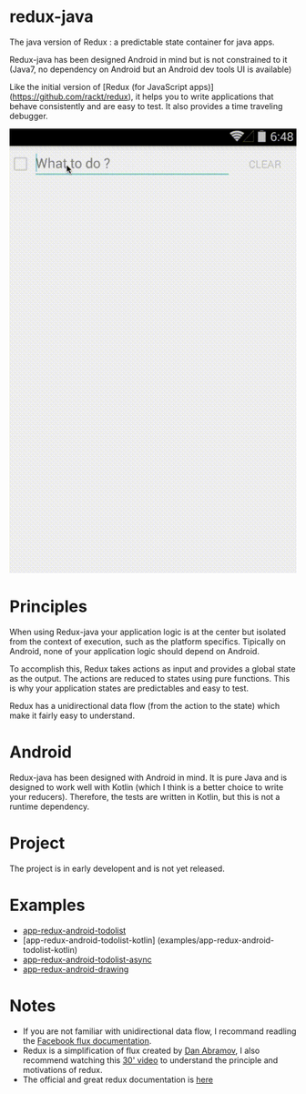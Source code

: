 # redux-java
The java version of Redux : a predictable state container for java apps. 

Redux-java has been designed Android in mind but is not constrained to it (Java7, no dependency on Android but an Android dev tools UI is available) 

Like the initial version of [Redux (for JavaScript apps)] (https://github.com/rackt/redux), it helps you to write applications that behave consistently and are easy to test. It also provides a time traveling debugger.

![devtools-android-ui demo gif](docs/devtools-ui-android.gif)

# Principles 
When using Redux-java your application logic is at the center but isolated from the context of execution, such as the platform specifics. Tipically on Android, none of your application logic should depend on Android. 

To accomplish this, Redux takes actions as input and provides a global state as the output. The actions are reduced to states using pure functions. This is why your application states are predictables and easy to test. 

Redux has a unidirectional data flow (from the action to the state) which make it fairly easy to understand. 

# Android 
Redux-java has been designed with Android in mind. It is pure Java and is designed to work well with Kotlin (which I think is a better choice to write your reducers). Therefore, the tests are written in Kotlin, but this is not a runtime dependency.

# Project 
The project is in early developent and is not yet released.

# Examples 
- [app-redux-android-todolist](examples/app-redux-android-todolist)
- [app-redux-android-todolist-kotlin] (examples/app-redux-android-todolist-kotlin)
- [app-redux-android-todolist-async](examples/app-redux-android-todolist-async)
- [app-redux-android-drawing](examples/app-redux-android-drawing)

# Notes
- If you are not familiar with unidirectional data flow, I recommand readling the [Facebook flux documentation](https://facebook.github.io/flux/). 
- Redux is a simplification of flux created by [Dan Abramov](https://twitter.com/dan_abramov), I also recommend watching this [30' video](https://www.youtube.com/watch?v=xsSnOQynTHs) to understand the principle and motivations of redux.
- The official and great redux documentation is [here](http://rackt.github.io/redux/docs/introduction/Motivation.html)

